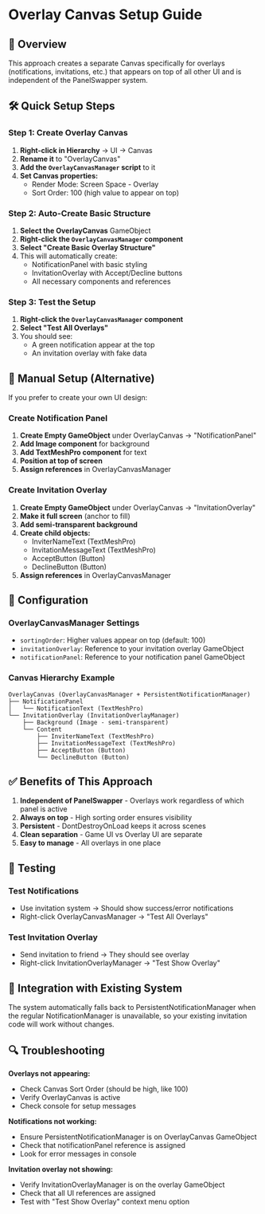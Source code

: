 # Overlay Canvas Setup Guide

## 🎯 Overview
This approach creates a separate Canvas specifically for overlays (notifications, invitations, etc.) that appears on top of all other UI and is independent of the PanelSwapper system.

## 🛠️ Quick Setup Steps

### Step 1: Create Overlay Canvas
1. **Right-click in Hierarchy** → UI → Canvas
2. **Rename it** to "OverlayCanvas"
3. **Add the `OverlayCanvasManager` script** to it
4. **Set Canvas properties:**
   - Render Mode: Screen Space - Overlay
   - Sort Order: 100 (high value to appear on top)

### Step 2: Auto-Create Basic Structure
1. **Select the OverlayCanvas** GameObject
2. **Right-click the `OverlayCanvasManager` component**
3. **Select "Create Basic Overlay Structure"**
4. This will automatically create:
   - NotificationPanel with basic styling
   - InvitationOverlay with Accept/Decline buttons
   - All necessary components and references

### Step 3: Test the Setup
1. **Right-click the `OverlayCanvasManager` component**
2. **Select "Test All Overlays"**
3. You should see:
   - A green notification appear at the top
   - An invitation overlay with fake data

## 🎨 Manual Setup (Alternative)

If you prefer to create your own UI design:

### Create Notification Panel
1. **Create Empty GameObject** under OverlayCanvas → "NotificationPanel"
2. **Add Image component** for background
3. **Add TextMeshPro component** for text
4. **Position at top of screen**
5. **Assign references** in OverlayCanvasManager

### Create Invitation Overlay
1. **Create Empty GameObject** under OverlayCanvas → "InvitationOverlay"
2. **Make it full screen** (anchor to fill)
3. **Add semi-transparent background**
4. **Create child objects:**
   - InviterNameText (TextMeshPro)
   - InvitationMessageText (TextMeshPro)
   - AcceptButton (Button)
   - DeclineButton (Button)
5. **Assign references** in OverlayCanvasManager

## 🔧 Configuration

### OverlayCanvasManager Settings
- `sortingOrder`: Higher values appear on top (default: 100)
- `invitationOverlay`: Reference to your invitation overlay GameObject
- `notificationPanel`: Reference to your notification panel GameObject

### Canvas Hierarchy Example
```
OverlayCanvas (OverlayCanvasManager + PersistentNotificationManager)
├── NotificationPanel
│   └── NotificationText (TextMeshPro)
└── InvitationOverlay (InvitationOverlayManager)
    ├── Background (Image - semi-transparent)
    └── Content
        ├── InviterNameText (TextMeshPro)
        ├── InvitationMessageText (TextMeshPro)
        ├── AcceptButton (Button)
        └── DeclineButton (Button)
```

## ✅ Benefits of This Approach

1. **Independent of PanelSwapper** - Overlays work regardless of which panel is active
2. **Always on top** - High sorting order ensures visibility
3. **Persistent** - DontDestroyOnLoad keeps it across scenes
4. **Clean separation** - Game UI vs Overlay UI are separate
5. **Easy to manage** - All overlays in one place

## 🧪 Testing

### Test Notifications
- Use invitation system → Should show success/error notifications
- Right-click OverlayCanvasManager → "Test All Overlays"

### Test Invitation Overlay
- Send invitation to friend → They should see overlay
- Right-click InvitationOverlayManager → "Test Show Overlay"

## 🎯 Integration with Existing System

The system automatically falls back to PersistentNotificationManager when the regular NotificationManager is unavailable, so your existing invitation code will work without changes.

## 🔍 Troubleshooting

**Overlays not appearing:**
- Check Canvas Sort Order (should be high, like 100)
- Verify OverlayCanvas is active
- Check console for setup messages

**Notifications not working:**
- Ensure PersistentNotificationManager is on OverlayCanvas GameObject
- Check that notificationPanel reference is assigned
- Look for error messages in console

**Invitation overlay not showing:**
- Verify InvitationOverlayManager is on the overlay GameObject
- Check that all UI references are assigned
- Test with "Test Show Overlay" context menu option